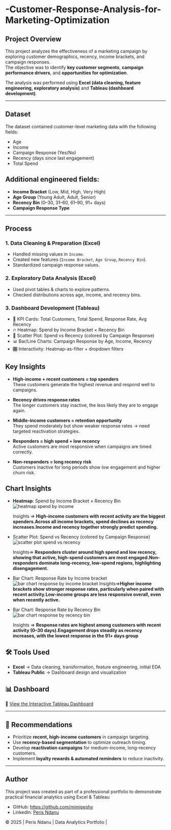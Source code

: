 # -Customer-Response-Analysis-for-Marketing-Optimization

## Project Overview  
This project analyzes the effectiveness of a marketing campaign by exploring customer demographics, recency, income brackets, and campaign responses.  
The objective was to identify **key customer segments**, **campaign performance drivers**, and **opportunities for optimization**.  

The analysis was performed using **Excel (data cleaning, feature engineering, exploratory analysis)** and **Tableau (dashboard development)**.  

---

## Dataset  
The dataset contained customer-level marketing data with the following fields:  
- Age  
- Income  
- Campaign Response (Yes/No)  
- Recency (days since last engagement)  
- Total Spend  

## Additional engineered fields:  
- **Income Bracket** (Low, Mid, High, Very High)  
- **Age Group** (Young Adult, Adult, Senior)  
- **Recency Bin** (0–30, 31–60, 61–90, 91+ days)  
- **Campaign Response Type**  

---

## Process  
### 1. **Data Cleaning & Preparation (Excel)**  
- Handled missing values in `Income`.  
- Created new features (`Income Bracket`, `Age Group`, `Recency Bin`).  
- Standardized campaign response values.  

### 2. **Exploratory Data Analysis (Excel)**  
- Used pivot tables & charts to explore patterns.  
- Checked distributions across age, income, and recency bins.  

### 3. **Dashboard Development (Tableau)**  
- 📌 KPI Cards: Total Customers, Total Spend, Response Rate, Avg Recency  
- 🔥 Heatmap: Spend by Income Bracket × Recency Bin  
- 🎯 Scatter Plot: Spend vs Recency (colored by Campaign Response)  
- 📊 Bar/Line Charts: Campaign Response by Age, Income, Recency  
- 🎛️ Interactivity: Heatmap-as-filter + dropdown filters 

## Key Insights  
- **High-income + recent customers = top spenders**  
  These customers generate the highest revenue and respond well to campaigns.  

- **Recency drives response rates**  
  The longer customers stay inactive, the less likely they are to engage again.  

- **Middle-income customers = retention opportunity**  
  They spend moderately but show weaker response rates → need targeted reactivation strategies.  

- **Responders = high spend + low recency**  
  Active customers are most responsive when campaigns are timed correctly.  

- **Non-responders = long recency risk**  
  Customers inactive for long periods show low engagement and higher churn risk.  

## Chart Insights  
-  **Heatmap**: Spend by Income Bracket × Recency Bin  
![heatmap spend by income](images/spendvsincome.PNG)

   Insights => **High-income customers with recent activity are the biggest spenders.Across all income brackets, spend declines as recency increases.Income and recency together strongly predict spending.**

-  Scatter Plot: Spend vs Recency (colored by Campaign Response) 
![scatter plot spend vs recency](images/spendbyrecency.PNG)

   Insights=> **Responders cluster around high spend and low recency, showing that active, high-spend customers are most engaged.Non-responders dominate long-recency, low-spend regions, highlighting disengagement.**
- Bar Chart: Response Rate by Income bracket
    ![bar chart response by income bracket](images/responseratebyincome.PNG)
    Insights=>**Higher income brackets show stronger response rates, particularly when paired with recent activity.Low-income groups are less responsive overall, even when recently active.**

- Bar Chart: Response Rate by Recency Bin
    ![bar chart response by recency bin](images/recencybin.PNG)
    
    Insights => **Response rates are highest among customers with recent activity (0–30 days).Engagement drops steadily as recency increases, with the lowest response in the 91+ days group**

## 🛠️ Tools Used  
- **Excel** → Data cleaning, transformation, feature engineering, initial EDA  
- **Tableau Public** → Dashboard design and visualization  


## 📊 Dashboard  
🔗 [View the Interactive Tableau Dashboard](https://public.tableau.com/views/MarketingCampaignDashboard_17549912420490/Dashboard2_1?:language=en-US&:sid=&:redirect=auth&:display_count=n&:origin=viz_share_link) 

---

## 🚀 Recommendations  
- Prioritize **recent, high-income customers** in campaign targeting.  
- Use **recency-based segmentation** to optimize outreach timing.  
- Develop **reactivation campaigns** for medium-income, long-recency customers.  
- Implement **loyalty rewards & automated reminders** to reduce inactivity.  

---

## Author
This project was created as part of a professional portfolio to demonstrate practical financial analytics using Excel & Tableau

- GitHub: https://github.com/mimipeshy
- LinkedIn: [Peris Ndanu](https://www.linkedin.com/in/peris-ndanu/)

© 2025 | Peris Ndanu | Data Analytics Portfolio |
  
